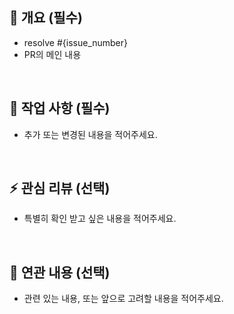 ## 📌 개요 (필수)

- resolve #{issue_number}
- PR의 메인 내용

<br>

## 🔨 작업 사항 (필수)

- 추가 또는 변경된 내용을 적어주세요.

<br>

## ⚡️ 관심 리뷰 (선택)

- 특별히 확인 받고 싶은 내용을 적어주세요. 

<br>

## 🌱 연관 내용 (선택)

- 관련 있는 내용, 또는 앞으로 고려할 내용을 적어주세요.    

